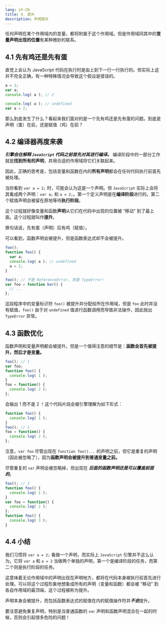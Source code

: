 ```yaml
---
lang: zh-CN
title: 4. 提升
description: 声明提升
---
```


任何声明在某个作用域内的变量，都将附属于这个作用域。但是作用域同其中的**变量声明出现的位置**有某种微妙的联系。

## 4.1 先有鸡还是先有蛋

直觉上会认为 JavaScript 代码在执行时是由上到下一行一行执行的。但实际上这并不完全正确，有一种特殊情况会导致这个假设是错误的。

```js
a = 2;
var a;
console.log( a ); // 2
```

```js
console.log( a ); // undefined
var a = 2;
```

那么到底发生了什么？看起来我们面对的是一个先有鸡还是先有蛋的问题。到底是声明（蛋）在前，还是赋值（鸡）在前？

## 4.2 编译器再度来袭

***引擎会在解释 `JavaScript` 代码之前首先对其进行编译。*** 编译阶段中的一部分工作就是**找到所有的声明**，并用合适的作用域将它们关联起来。

因此，正确的思考是，包括变量和函数在内的**所有声明**都会在任何代码执行前首先被处理。

当你看到 `var a = 2;` 时，可能会认为这是一个声明。但 `JavaScript` 实际上会将其看成两个声明：`var a;` 和 `a = 2;`。第一个定义声明是在**编译阶段**进行的。第二个赋值声明会被留在原地等待**执行阶段**。

这个过程就好像变量和函数**声明**从它们在代码中出现的位置被 “移动” 到了最上面。这个过程就叫作**提升**。

换句话说，先有蛋（声明）后有鸡（赋值）。

可以看到，函数声明会被提升，但是函数表达式却不会被提升。

```js
foo();
function foo() {
  var a;
  console.log( a ); // undefined
  a = 2;
}

foo(); // 不是 ReferenceError, 而是 TypeError!
var foo = function bar() {
  // ...
};
```

这段程序中的变量标识符 `foo()` 被提升并分配给所在作用域，但是 `foo` 此时并没有赋值，`foo()` 由于对 `undefined` 值进行函数调用而导致非法操作，因此抛出 `TypeError` 异常。

## 4.3 函数优化

函数声明和变量声明都会被提升。但是一个值得注意的细节是：**函数会首先被提升，然后才是变量。**

```js
foo(); // 1
var foo;
function foo() {
  console.log( 1 );
}
foo = function() {
  console.log( 2 );
};
```

会输出 1 而不是 2 ！这个代码片段会被引擎理解为如下形式：

```js
function foo() {
  console.log( 1 );
}
foo(); // 1
foo = function() {
  console.log( 2 );
};
```

注意，`var foo` 尽管出现在 `function foo()...` 的声明之前，但它是重复的声明（因此被忽略了），因为**函数声明会被提升到普通变量之前。**

尽管重复的 `var` 声明会被忽略掉，但出现在 ***后面的函数声明还是可以覆盖前面的***。

```js
foo(); // 3
function foo() {
  console.log( 1 );
}
var foo = function() {
  console.log( 2 );
};
function foo() {
  console.log( 3 );
}
```

## 4.4 小结

我们习惯将 `var a = 2;` 看做一个声明，而实际上 `JavaScript` 引擎并不这么认为。它将 `var a` 和 `a = 2` 当做两个单独的声明，第一个是编译阶段的任务，而第二个则是执行阶段的任务。

这意味着无论作用域中的声明出现在声明地方，都将在代码本身被执行前首先进行处理。可以将这个过程形象地想象成所有的声明（变量和函数）都会被 “移动” 到各自作用域的最顶端，这个过程被称为提升。

声明本身会被提升，而包括函数表达式的赋值在内的赋值操作符并***不会***提升。

要注意避免重复声明，特别是当普通函数的 `var` 声明和函数声明混合在一起的时候，否则会引起很多危险的问题！
